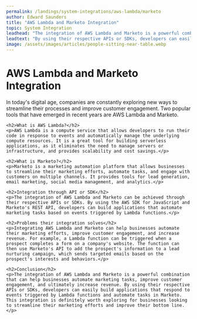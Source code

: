```yaml
---
permalink: /landings/system-integrations/aws-lambda/marketo
author: Edward Saunders
title: "AWS Lambda and Marketo Integration"
topic: System Integration
leadhead: "The integration of AWS Lambda and Marketo is a powerful combination that can help businesses automate marketing tasks, improve customer engagement, and ultimately increase revenue"
leadtext: "By using their respective APIs or SDKs, developers can easily build applications that respond to events triggered by Lambda functions and automate tasks in Marketo. This integration is definitely worth exploring for businesses looking to streamline their marketing efforts and improve their bottom line."
image: /assets/images/articles/people-sitting-near-table.webp
---
```

<div class="arttext">    <h1>AWS Lambda and Marketo Integration</h1>
    <p>In today's digital age, companies are constantly exploring new ways to streamline their processes and improve customer engagement. Two popular tools that have emerged in recent years are AWS Lambda and Marketo.</p>
    
    <h2>What is AWS Lambda?</h2>
    <p>AWS Lambda is a compute service that allows developers to run their code in response to events and automatically manage the underlying compute resources. It is a great tool for building serverless applications, as it eliminates the need to manage servers or infrastructure, and provides scalability and cost savings.</p>
    
    <h2>What is Marketo?</h2>
    <p>Marketo is a marketing automation platform that allows businesses to streamline their marketing efforts, automate tasks, and engage with customers on multiple channels. It provides tools for lead generation, email marketing, social media management, and analytics.</p>
    
    <h2>Integration through API or SDK</h2>
    <p>The integration of AWS Lambda and Marketo can be achieved through their respective APIs or SDKs. By using the AWS SDK for JavaScript and Marketo's REST API, developers can build applications that automate marketing tasks based on events triggered by Lambda functions.</p>
    
    <h2>Problems their integration solves</h2>
    <p>Integrating AWS Lambda and Marketo can help businesses automate their marketing efforts, improve customer engagement, and increase revenue. For example, a Lambda function can be triggered when a prospect completes a form on a company's website. The function can then use Marketo's API to add the prospect's information to a lead nurturing campaign, which sends targeted emails based on the prospect's interests and behaviors.</p>
    
    <h2>Conclusion</h2>
    <p>The integration of AWS Lambda and Marketo is a powerful combination that can help businesses automate marketing tasks, improve customer engagement, and ultimately increase revenue. By using their respective APIs or SDKs, developers can easily build applications that respond to events triggered by Lambda functions and automate tasks in Marketo. This integration is definitely worth exploring for businesses looking to streamline their marketing efforts and improve their bottom line.</p>
</div>
